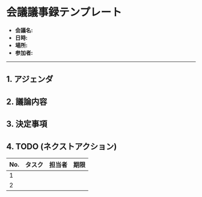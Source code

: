 # 会議議事録テンプレート

- **会議名:**
- **日時:**
- **場所:**
- **参加者:**

---

## 1. アジェンダ

## 2. 議論内容

## 3. 決定事項

## 4. TODO (ネクストアクション)

| No. | タスク | 担当者 | 期限 |
| :-- | :--- | :--- | :--- |
| 1 | | | |
| 2 | | | |

